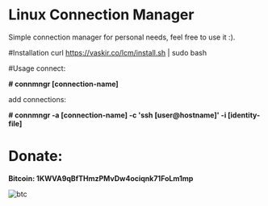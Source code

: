 # Linux Connection Manager
Simple connection manager for personal needs, feel free to use it :).

#Installation
curl https://vaskir.co/lcm/install.sh | sudo bash

#Usage
connect:

**# connmngr [connection-name]**

add connections:

**# connmngr -a [connection-name] -c 'ssh [user@hostname]' -i [identity-file]**


# Donate:

**Bitcoin: 1KWVA9qBfTHmzPMvDw4ociqnk71FoLm1mp**

![btc](http://i.imgur.com/FeRpxAb.png)
